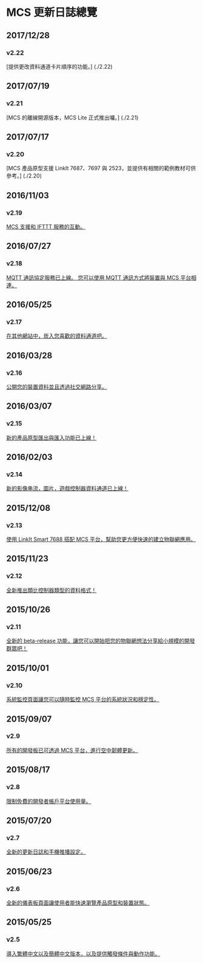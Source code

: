 # MCS 更新日誌總覽
## 2017/12/28

### v2.22

[提供更改資料通道卡片順序的功能。] (./2.22)

## 2017/07/19

### v2.21

[MCS 的離線開源版本，MCS Lite 正式推出囉。] (./2.21)


## 2017/07/17

### v2.20

[MCS 產品原型支援 LinkIt 7687、7697 與 2523，並提供有相關的範例教材可供參考。] (./2.20)


## 2016/11/03

### v2.19

[MCS 支援和 IFTTT 服務的互動。](./2.19)

## 2016/07/27

### v2.18

[MQTT 通訊協定服務已上線。 您可以使用 MQTT 通訊方式將裝置與 MCS 平台相連。](./2.18)

## 2016/05/25

### v2.17

[在其他網站中，崁入您喜歡的資料通道吧。](./2.17)

## 2016/03/28

### v2.16

[公開您的裝置資料並且透過社交網路分享。](./2.16)

## 2016/03/07

### v2.15

[新的產品原型匯出與匯入功能已上線！](./2.15)

## 2016/02/03

### v2.14

[新的影像串流，圖片，遊戲控制器資料通道已上線！](./2.14)

## 2015/12/08

### v2.13

[使用 LinkIt Smart 7688 搭配 MCS 平台，幫助您更方便快速的建立物聯網應用。](./2.13)

## 2015/11/23

### v2.12

[全新推出類比控制器類型的資料格式！](./2.12)

## 2015/10/26

### v2.11

[全新的 beta-release 功能，讓您可以開始把您的物聯網想法分享給小規模的開發群眾吧！](./2.11)

## 2015/10/01

### v2.10

[系統監控頁面讓您可以隨時監控 MCS 平台的系統狀況和穩定性。](./2.10)

## 2015/09/07

### v2.9

[所有的開發板已可透過 MCS 平台，進行空中韌體更新。](./2.9)

## 2015/08/17

### v2.8

[限制免費的開發者帳戶平台使用量。](./2.8)

## 2015/07/20

### v2.7

[全新的更新日誌和手機推播設定。](./2.7)

## 2015/06/23

### v2.6

[全新的儀表板頁面讓使用者能快速瀏覽產品原型和裝置狀態。](./2.6)

## 2015/05/25

### v2.5

[導入繁體中文以及簡體中文版本，以及提供觸發條件與動作功能。](./2.5)
